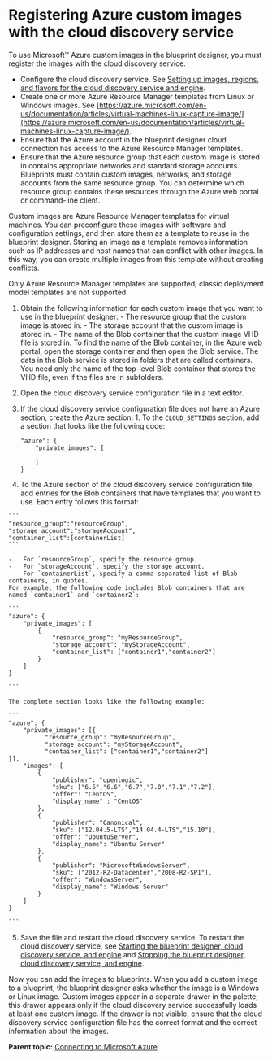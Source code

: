 # Registering Azure custom images with the cloud discovery service

To use Microsoft™ Azure custom images in the blueprint designer, you must register the images with the cloud discovery service.

-   Configure the cloud discovery service. See [Setting up images, regions, and flavors for the cloud discovery service and engine](../../com.ibm.udeploy.doc/topics/cds_configure.md).
-   Create one or more Azure Resource Manager templates from Linux or Windows images. See [https://azure.microsoft.com/en-us/documentation/articles/virtual-machines-linux-capture-image/](https://azure.microsoft.com/en-us/documentation/articles/virtual-machines-linux-capture-image/).
-   Ensure that the Azure account in the blueprint designer cloud connection has access to the Azure Resource Manager templates.
-   Ensure that the Azure resource group that each custom image is stored in contains appropriate networks and standard storage accounts. Blueprints must contain custom images, networks, and storage accounts from the same resource group. You can determine which resource group contains these resources through the Azure web portal or command-line client.

Custom images are Azure Resource Manager templates for virtual machines. You can preconfigure these images with software and configuration settings, and then store them as a template to reuse in the blueprint designer. Storing an image as a template removes information such as IP addresses and host names that can conflict with other images. In this way, you can create multiple images from this template without creating conflicts.

Only Azure Resource Manager templates are supported; classic deployment model templates are not supported.

1.   Obtain the following information for each custom image that you want to use in the blueprint designer: 
    -   The resource group that the custom image is stored in.
    -   The storage account that the custom image is stored in.
    -   The name of the Blob container that the custom image VHD file is stored in. To find the name of the Blob container, in the Azure web portal, open the storage container and then open the Blob service. The data in the Blob service is stored in folders that are called containers. You need only the name of the top-level Blob container that stores the VHD file, even if the files are in subfolders.
2.   Open the cloud discovery service configuration file in a text editor. 
3.   If the cloud discovery service configuration file does not have an Azure section, create the Azure section: 
    1.   To the `CLOUD_SETTINGS` section, add a section that looks like the following code: 

        ```
        "azure": {
            "private_images": [
                
            ]
        }
        
        ```

4.   To the Azure section of the cloud discovery service configuration file, add entries for the Blob containers that have templates that you want to use. Each entry follows this format:

    ```
    "resource_group":"resourceGroup",
    "storage_account":"storageAccount",
    "container_list":[containerList]
    ```

    -   For `resourceGroup`, specify the resource group.
    -   For `storageAccount`, specify the storage account.
    -   For `containerList`, specify a comma-separated list of Blob containers, in quotes.
    For example, the following code includes Blob containers that are named `container1` and `container2`:

    ```
    "azure": {
        "private_images": [
            {
                "resource_group": "myResourceGroup",
                "storage_account": "myStorageAccount",
                "container_list": ["container1","container2"]
            }
        ]
    }
    
    ```

    The complete section looks like the following example:

    ```
    "azure": {
        "private_images": [{
              "resource_group": "myResourceGroup",
              "storage_account": "myStorageAccount",
              "container_list": ["container1","container2"]
    }],
        "images": [
            {
                "publisher": "openlogic",
                "sku": ["6.5","6.6","6.7","7.0","7.1","7.2"],
                "offer": "CentOS",
                "display_name" : "CentOS"
            },
            {
                "publisher": "Canonical",
                "sku": ["12.04.5-LTS","14.04.4-LTS","15.10"],
                "offer": "UbuntuServer",
                "display_name": "Ubuntu Server"
            },
            {
                "publisher": "MicrosoftWindowsServer",
                "sku": ["2012-R2-Datacenter","2008-R2-SP1"],
                "offer": "WindowsServer",
                "display_name": "Windows Server"
            }
        ]
    }
    
    ```

5.   Save the file and restart the cloud discovery service. To restart the cloud discovery service, see [Starting the blueprint designer, cloud discovery service, and engine](../../com.ibm.udeploy.install.doc/topics/start_patterns.md) and [Stopping the blueprint designer, cloud discovery service, and engine](../../com.ibm.udeploy.install.doc/topics/stop_patterns.md).

Now you can add the images to blueprints. When you add a custom image to a blueprint, the blueprint designer asks whether the image is a Windows or Linux image. Custom images appear in a separate drawer in the palette; this drawer appears only if the cloud discovery service successfully loads at least one custom image. If the drawer is not visible, ensure that the cloud discovery service configuration file has the correct format and the correct information about the images.

**Parent topic:** [Connecting to Microsoft Azure](../../com.ibm.edt.doc/topics/cloud_connect_azure.md)

